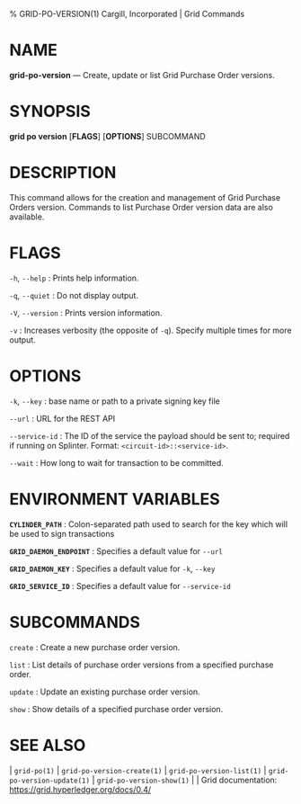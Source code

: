 % GRID-PO-VERSION(1) Cargill, Incorporated | Grid Commands
<!--
  Copyright 2022 Cargill Incorporated
  Licensed under Creative Commons Attribution 4.0 International License
  https://creativecommons.org/licenses/by/4.0/
-->

NAME
====

**grid-po-version** — Create, update or list Grid Purchase Order versions.

SYNOPSIS
========

**grid po version** \[**FLAGS**\] \[**OPTIONS**\] SUBCOMMAND

DESCRIPTION
===========

This command allows for the creation and management of Grid Purchase Orders
version.  Commands to list Purchase Order version data are also available.

FLAGS
=====

`-h`, `--help`
: Prints help information.

`-q`, `--quiet`
: Do not display output.

`-V`, `--version`
: Prints version information.

`-v`
: Increases verbosity (the opposite of `-q`). Specify multiple times for more
  output.

OPTIONS
=======

`-k`, `--key`
: base name or path to a private signing key file

`--url`
: URL for the REST API

`--service-id`
: The ID of the service the payload should be sent to; required if running on
  Splinter. Format: `<circuit-id>::<service-id>`.

`--wait`
: How long to wait for transaction to be committed.

ENVIRONMENT VARIABLES
=====================

**`CYLINDER_PATH`**
: Colon-separated path used to search for the key which will be used
  to sign transactions

**`GRID_DAEMON_ENDPOINT`**
: Specifies a default value for `--url`

**`GRID_DAEMON_KEY`**
: Specifies a default value for  `-k`, `--key`

**`GRID_SERVICE_ID`**
: Specifies a default value for `--service-id`

SUBCOMMANDS
===========

`create`
: Create a new purchase order version.

`list`
: List details of purchase order versions from a specified purchase order.

`update`
: Update an existing purchase order version.

`show`
: Show details of a specified purchase order version.

SEE ALSO
========
| `grid-po(1)`
| `grid-po-version-create(1)`
| `grid-po-version-list(1)`
| `grid-po-version-update(1)`
| `grid-po-version-show(1)`
|
| Grid documentation: https://grid.hyperledger.org/docs/0.4/
